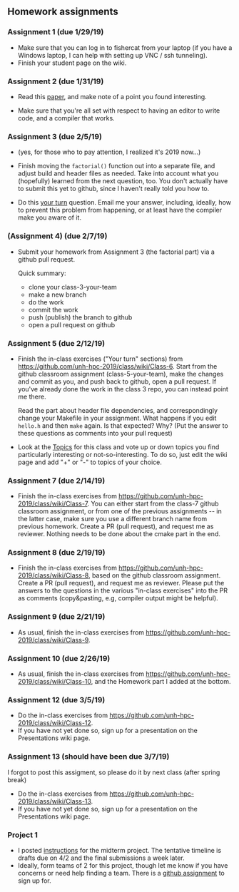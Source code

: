 
## Homework assignments

### Assignment 1 (due 1/29/19) 

 * Make sure that you can log in to fishercat from your laptop (if you
   have a Windows laptop, I can help with setting up VNC / ssh
   tunneling).
 * Finish your student page on the wiki.
   

### Assignment 2 (due 1/31/19)

 * Read this [paper](BarelySufficientSoftwareEngineering.pdf), and
   make note of a point you found interesting.

 * Make sure that you're all set with respect to having an editor to
   write code, and a compiler that works.
   
### Assignment 3 (due 2/5/19)

 * (yes, for those who to pay attention, I realized it's 2019 now...)
 
 * Finish moving the `factorial()` function out into a separate file,
   and adjust build and header files as needed. Take into account what
   you (hopefully) learned from the next question, too. You don't
   actually have to submit this yet to github, since I haven't really
   told you how to.
   
  * Do this
    [your turn](https://github.com/unh-hpc-2019/class/wiki/Class-4#your-turn) question.
    Email me your answer, including, ideally, how to prevent this
    problem from happening, or at least have the compiler make you
    aware of it.
	
### (Assignment 4) (due 2/7/19)

 * Submit your homework from Assignment 3 (the factorial part) via a
   github pull request.
   
   Quick summary:
   
   * clone your class-3-your-team
   * make a new branch
   * do the work
   * commit the work
   * push (publish) the branch to github
   * open a pull request on github
   
### Assignment 5 (due 2/12/19)
   
  * Finish the in-class exercises ("Your turn" sections) from https://github.com/unh-hpc-2019/class/wiki/Class-6. Start from the github classroom assignment (class-5-your-team), make the changes and commit as you, and push back to github, open a pull request. If you've already done the work in the class 3 repo, you can instead point me there.
 
    Read the part about header file dependencies, and correspondingly change your Makefile in your assignment. What happens if you edit `hello.h` and then `make` again. Is that expected? Why? (Put the answer to these questions as comments into your pull request)
     
  * Look at the [Topics](https://github.com/unh-hpc-2019/class/wiki/Topics) for this class and vote up or down topics you find particularly interesting or not-so-interesting. To do so, just edit the wiki page and add "+" or "-" to topics of your choice.
 
### Assignment 7 (due 2/14/19)

* Finish the in-class exercises from https://github.com/unh-hpc-2019/class/wiki/Class-7. You can either start from the class-7 github classroom assignment, or from one of the previous assignments -- in the latter case, make sure you use a different branch name from previous homework. Create a PR (pull request), and request me as reviewer. Nothing needs to be done about the cmake part in the end.

### Assignment 8 (due 2/19/19)

* Finish the in-class exercises from https://github.com/unh-hpc-2019/class/wiki/Class-8, based on the github classroom assignment. Create a PR (pull request), and request me as reviewer. Please put the answers to the questions in the various "in-class exercises" into the PR as comments (copy&pasting, e.g, compiler output might be helpful).

### Assignment 9 (due 2/21/19)

* As usual, finish the in-class exercises from https://github.com/unh-hpc-2019/class/wiki/Class-9.

### Assignment 10 (due 2/26/19)

* As usual, finish the in-class exercises from https://github.com/unh-hpc-2019/class/wiki/Class-10, and the Homework part I added at the bottom.

### Assignment 12 (due 3/5/19)

* Do the in-class exercises from https://github.com/unh-hpc-2019/class/wiki/Class-12.
* If you have not yet done so, sign up for a presentation on the Presentations wiki page.

### Assignment 13 (should have been due 3/7/19)

I forgot to post this assigment, so please do it by next class (after
spring break)

* Do the in-class exercises from https://github.com/unh-hpc-2019/class/wiki/Class-13.
* If you have not yet done so, sign up for a presentation on the Presentations wiki page.

### Project 1

* I posted [instructions](project1.pdf) for the midterm project. The tentative timeline is drafts due on 4/2 and the final submissions a week later.
* Ideally, form teams of 2 for this project, though let me know if you have concerns or need help finding a team. There is a [github assignment](https://classroom.github.com/g/OreqIZKc) to sign up for.

